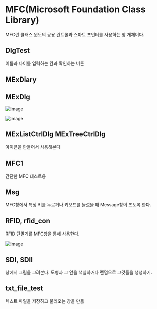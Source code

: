 # MFC(Microsoft Foundation Class Library)

MFC란 클래스 윈도의 공용 컨트롤과 스마트 포인터를 사용하는 창 개체이다.

## DlgTest
이름과 나이를 입력하는 칸과 확인하는 버튼

## MExDiary

## MExDlg

![image](https://github.com/KimHyuckku/my-project/assets/148949177/7249d389-f342-46c2-b364-0049e7433727)

![image](https://github.com/KimHyuckku/my-project/assets/148949177/48bc906a-330f-458c-949a-44d517045768)


## MExListCtrlDlg  MExTreeCtrlDlg
아이콘을 만들어서 사용해본다

## MFC1
간단한 MFC 테스트용

## Msg
MFC창에서 특정 키를 누르거나 키보드를 눌렀을 때 Message창이 뜨도록 한다.

## RFID, rfid_con
RFID 단말기를 MFC창을 통해 사용한다.

![image](https://github.com/KimHyuckku/my-project/assets/148949177/1211621b-77fb-454e-8336-5023132f8dff)

## SDI, SDII
창에서 그림을 그려본다. 도형과 그 안을 색칠하거나 랜덤으로 그것들을 생성하기.


## txt_file_test
텍스트 파일을 저장하고 불러오는 창을 만듦
